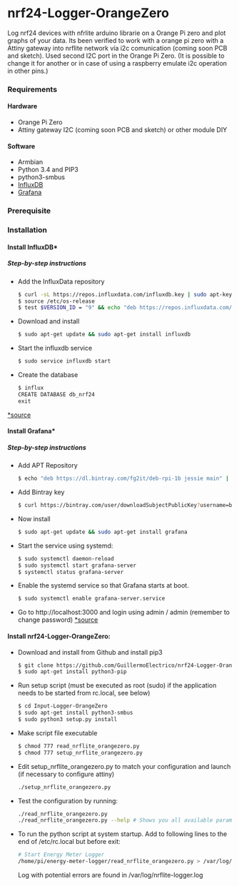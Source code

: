 # nrf24-Logger-OrangeZero
Log nrf24 devices with nfrlite arduino librarie on a Orange Pi zero and plot graphs of your data.
Its been verified to work with a orange pi zero with a Attiny gateway into nrflite network vía i2c comunication (coming soon PCB and sketch). Used second I2C port in the Orange Pi Zero. (It is possible to change it for another or in case of using a raspberry emulate i2c operation in other pins.)

### Requirements

#### Hardware

* Orange Pi Zero
* Attiny gateway I2C (coming soon PCB and sketch) or other module DIY

#### Software

* Armbian
* Python 3.4 and PIP3
* python3-smbus
* [InfluxDB](https://docs.influxdata.com/influxdb/v1.3/)
* [Grafana](http://docs.grafana.org/)

### Prerequisite

### Installation
#### Install InfluxDB*

##### Step-by-step instructions
* Add the InfluxData repository
    ```sh
    $ curl -sL https://repos.influxdata.com/influxdb.key | sudo apt-key add -
    $ source /etc/os-release
    $ test $VERSION_ID = "9" && echo "deb https://repos.influxdata.com/debian stretch stable" | sudo tee /etc/apt/sources.list.d/influxdb.list
    ```
* Download and install
    ```sh
    $ sudo apt-get update && sudo apt-get install influxdb
    ```
* Start the influxdb service
    ```sh
    $ sudo service influxdb start
    ```
* Create the database
    ```sh
    $ influx
    CREATE DATABASE db_nrf24
    exit 
    ```
[*source](https://docs.influxdata.com/influxdb/v1.3/introduction/installation/)

#### Install Grafana*

##### Step-by-step instructions
* Add APT Repository
    ```sh
    $ echo "deb https://dl.bintray.com/fg2it/deb-rpi-1b jessie main" | sudo tee -a /etc/apt/sources.list.d/grafana.list
    ```
* Add Bintray key
    ```sh
    $ curl https://bintray.com/user/downloadSubjectPublicKey?username=bintray | sudo apt-key add -
    ```
* Now install
    ```sh
    $ sudo apt-get update && sudo apt-get install grafana 
    ```
* Start the service using systemd:
    ```sh
    $ sudo systemctl daemon-reload
    $ sudo systemctl start grafana-server
    $ systemctl status grafana-server
    ```
* Enable the systemd service so that Grafana starts at boot.
    ```sh
    $ sudo systemctl enable grafana-server.service
    ```
* Go to http://localhost:3000 and login using admin / admin (remember to change password)
[*source](http://docs.grafana.org/installation/debian/)

#### Install nrf24-Logger-OrangeZero:
* Download and install from Github and install pip3
    ```sh
    $ git clone https://github.com/GuillermoElectrico/nrf24-Logger-OrangeZero.git
	$ sudo apt-get install python3-pip
    ```
* Run setup script (must be executed as root (sudo) if the application needs to be started from rc.local, see below)
    ```sh
    $ cd Input-Logger-OrangeZero
	$ sudo apt-get install python3-smbus
    $ sudo python3 setup.py install
    ```    
* Make script file executable
    ```sh
    $ chmod 777 read_nrflite_orangezero.py
	$ chmod 777 setup_nrflite_orangezero.py
    ```
* Edit setup_nrflite_orangezero.py to match your configuration and launch (if necessary to configure attiny)
    ```sh
    ./setup_nrflite_orangezero.py
    ```
* Test the configuration by running:
    ```sh
    ./read_nrflite_orangezero.py
    ./read_nrflite_orangezero.py --help # Shows you all available parameters
    ```
* To run the python script at system startup. Add to following lines to the end of /etc/rc.local but before exit:
    ```sh
    # Start Energy Meter Logger
    /home/pi/energy-meter-logger/read_nrflite_orangezero.py > /var/log/nrflite-logger.log &
    ```
    Log with potential errors are found in /var/log/nrflite-logger.log
